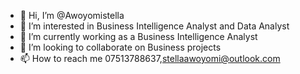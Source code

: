 - 👋 Hi, I’m @Awoyomistella
- 👀 I’m interested in Business Intelligence Analyst and Data Analyst 
- 🌱 I’m currently working as a Business Intelligence Analyst
- 💞️ I’m looking to collaborate on Business projects 
- 📫 How to reach me 07513788637,stellaawoyomi@outlook.com

<!---
Awoyomistella/Awoyomistella is a ✨ special ✨ repository because its `README.md` (this file) appears on your GitHub profile.
You can click the Preview link to take a look at your changes.
--->
